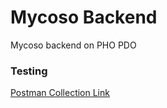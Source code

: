 # Mycoso Backend

Mycoso backend on PHO PDO

### Testing
 [Postman Collection Link][postman]



[postman]: <https://www.getpostman.com/collections/43254df03f4dfcc1d6da>